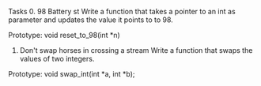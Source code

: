 Tasks
0. 98 Battery st
Write a function that takes a pointer to an int as parameter and updates the value it points to to 98.

Prototype: void reset_to_98(int *n)

1. Don't swap horses in crossing a stream
Write a function that swaps the values of two integers.

Prototype: void swap_int(int *a, int *b);

